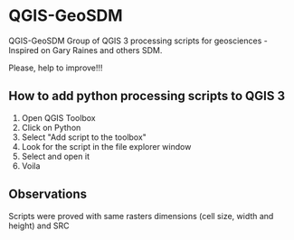 # QGIS-GeoSDM
QGIS-GeoSDM Group of QGIS 3 processing scripts for geosciences - Inspired on Gary Raines and others SDM.

Please, help to improve!!!

## How to add python processing scripts to QGIS 3
1. Open QGIS Toolbox
2. Click on Python
3. Select "Add script to the toolbox"
4. Look for the script in the file explorer window
5. Select and open it
6. Voila

## Observations

Scripts were proved with same rasters dimensions (cell size, width and height) and SRC

